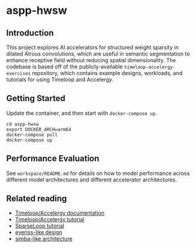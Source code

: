 # aspp-hwsw

## Introduction
This project explores AI accelerators for structured weight sparsity in dilated Atrous convolutions, which are useful in semantic segmentation to enhance receptive field without reducing spatial dimensionality. 
The codebase is based off of the publicly-available
`timeloop-accelergy-exercises` repository, which contains example designs,
workloads, and tutorials for using Timeloop and Accelergy.

## Getting Started
Update the container, and then start with `docker-compose up`. 
```
cd aspp-hwsw
export DOCKER_ARCH=arm64
docker-compose pull
docker-compose up
```

## Performance Evaluation
See `workspace/README.md` for details on how to model performance across different model architectures and different accelerator architectures.

##  Related reading
 - [Timeloop/Accelergy documentation](https://timeloop.csail.mit.edu/v4)
 - [Timeloop/Accelergy tutorial](http://accelergy.mit.edu/tutorial.html)
 - [SparseLoop tutorial](https://accelergy.mit.edu/sparse_tutorial.html)
 - [eyeriss-like design](https://people.csail.mit.edu/emer/papers/2017.01.jssc.eyeriss_design.pdf)
 - [simba-like architecture](https://people.eecs.berkeley.edu/~ysshao/assets/papers/shao2019-micro.pdf)
